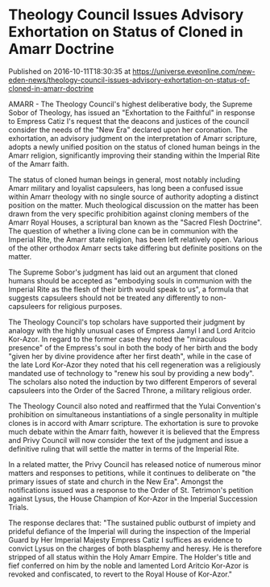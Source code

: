 # Theology Council Issues Advisory Exhortation on Status of Cloned in Amarr Doctrine
Published on 2016-10-11T18:30:35 at https://universe.eveonline.com/new-eden-news/theology-council-issues-advisory-exhortation-on-status-of-cloned-in-amarr-doctrine

AMARR - The Theology Council's highest deliberative body, the Supreme Sobor of Theology, has issued an "Exhortation to the Faithful" in response to Empress Catiz I's request that the deacons and justices of the council consider the needs of the "New Era" declared upon her coronation. The exhortation, an advisory judgment on the interpretation of Amarr scripture, adopts a newly unified position on the status of cloned human beings in the Amarr religion, significantly improving their standing within the Imperial Rite of the Amarr faith.

The status of cloned human beings in general, most notably including Amarr military and loyalist capsuleers, has long been a confused issue within Amarr theology with no single source of authority adopting a distinct position on the matter. Much theological discussion on the matter has been drawn from the very specific prohibition against cloning members of the Amarr Royal Houses, a scriptural ban known as the "Sacred Flesh Doctrine". The question of whether a living clone can be in communion with the Imperial Rite, the Amarr state religion, has been left relatively open. Various of the other orthodox Amarr sects take differing but definite positions on the matter.

The Supreme Sobor's judgment has laid out an argument that cloned humans should be accepted as "embodying souls in communion with the Imperial Rite as the flesh of their birth would speak to us", a formula that suggests capsuleers should not be treated any differently to non-capsuleers for religious purposes.

The Theology Council's top scholars have supported their judgment by analogy with the highly unusual cases of Empress Jamyl I and Lord Aritcio Kor-Azor. In regard to the former case they noted the "miraculous presence" of the Empress's soul in both the body of her birth and the body "given her by divine providence after her first death", while in the case of the late Lord Kor-Azor they noted that his cell regeneration was a religiously mandated use of technology to "renew his soul by providing a new body". The scholars also noted the induction by two different Emperors of several capsuleers into the Order of the Sacred Throne, a military religious order.

The Theology Council also noted and reaffirmed that the Yulai Convention's prohibition on simultaneous instantiations of a single personality in multiple clones is in accord with Amarr scripture. The exhortation is sure to provoke much debate within the Amarr faith, however it is believed that the Empress and Privy Council will now consider the text of the judgment and issue a definitive ruling that will settle the matter in terms of the Imperial Rite.

In a related matter, the Privy Council has released notice of numerous minor matters and responses to petitions, while it continues to deliberate on "the primary issues of state and church in the New Era". Amongst the notifications issued was a response to the Order of St. Tetrimon's petition against Lysus, the House Champion of Kor-Azor in the Imperial Succession Trials.

The response declares that: "The sustained public outburst of impiety and prideful defiance of the Imperial will during the inspection of the Imperial Guard by Her Imperial Majesty Empress Catiz I suffices as evidence to convict Lysus on the charges of both blasphemy and heresy. He is therefore stripped of all status within the Holy Amarr Empire. The Holder's title and fief conferred on him by the noble and lamented Lord Aritcio Kor-Azor is revoked and confiscated, to revert to the Royal House of Kor-Azor."
